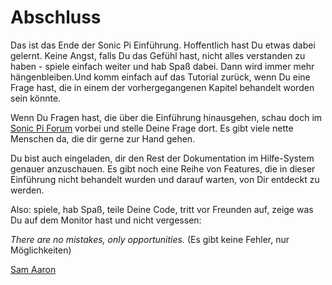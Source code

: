 # Abschluss

Das ist das Ende der Sonic Pi Einführung. Hoffentlich hast Du etwas dabei gelernt. Keine Angst, falls Du das Gefühl hast, nicht alles verstanden zu haben - spiele einfach weiter und hab Spaß dabei. Dann wird immer mehr hängenbleiben.Und komm einfach auf das Tutorial zurück, wenn Du eine Frage hast, die in einem der vorhergegangenen Kapitel behandelt worden sein könnte.  

Wenn Du Fragen hast, die über die Einführung hinausgehen, schau doch im [Sonic Pi Forum](http://groups.google.com/group/sonic-pi/) vorbei und stelle Deine Frage dort. Es gibt viele nette Menschen da, die dir gerne zur Hand gehen. 

Du bist auch eingeladen, dir den Rest der Dokumentation im Hilfe-System genauer anzuschauen. Es gibt noch eine Reihe von Features, die in dieser Einführung nicht behandelt wurden und darauf warten, von Dir entdeckt zu werden.

Also: spiele, hab Spaß, teile Deine Code, tritt vor Freunden auf, zeige was Du auf dem Monitor hast und nicht vergessen:

*There are no mistakes, only opportunities.*
(Es gibt keine Fehler, nur Möglichkeiten)

[Sam Aaron](http://twitter.com/samaaron)
